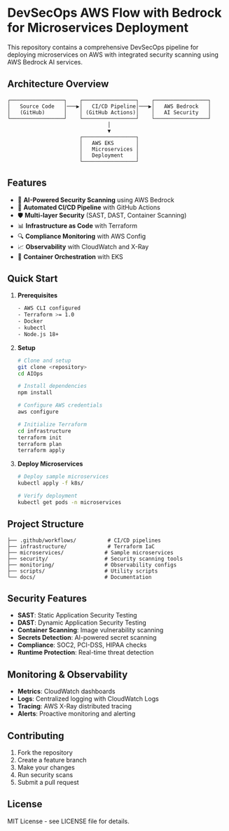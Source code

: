 # DevSecOps AWS Flow with Bedrock for Microservices Deployment

This repository contains a comprehensive DevSecOps pipeline for deploying microservices on AWS with integrated security scanning using AWS Bedrock AI services.

## Architecture Overview

```
┌─────────────────┐    ┌─────────────────┐    ┌─────────────────┐
│   Source Code   │───▶│   CI/CD Pipeline│───▶│   AWS Bedrock   │
│   (GitHub)      │    │ (GitHub Actions)│    │   AI Security   │
└─────────────────┘    └─────────────────┘    └─────────────────┘
                                │
                                ▼
                       ┌─────────────────┐
                       │   AWS EKS       │
                       │   Microservices │
                       │   Deployment    │
                       └─────────────────┘
```

## Features

- 🤖 **AI-Powered Security Scanning** using AWS Bedrock
- 🚀 **Automated CI/CD Pipeline** with GitHub Actions
- 🛡️ **Multi-layer Security** (SAST, DAST, Container Scanning)
- 📊 **Infrastructure as Code** with Terraform
- 🔍 **Compliance Monitoring** with AWS Config
- 📈 **Observability** with CloudWatch and X-Ray
- 🐳 **Container Orchestration** with EKS

## Quick Start

1. **Prerequisites**
   ```bash
   - AWS CLI configured
   - Terraform >= 1.0
   - Docker
   - kubectl
   - Node.js 18+
   ```

2. **Setup**
   ```bash
   # Clone and setup
   git clone <repository>
   cd AIOps
   
   # Install dependencies
   npm install
   
   # Configure AWS credentials
   aws configure
   
   # Initialize Terraform
   cd infrastructure
   terraform init
   terraform plan
   terraform apply
   ```

3. **Deploy Microservices**
   ```bash
   # Deploy sample microservices
   kubectl apply -f k8s/
   
   # Verify deployment
   kubectl get pods -n microservices
   ```

## Project Structure

```
├── .github/workflows/          # CI/CD pipelines
├── infrastructure/             # Terraform IaC
├── microservices/             # Sample microservices
├── security/                  # Security scanning tools
├── monitoring/                # Observability configs
├── scripts/                   # Utility scripts
└── docs/                      # Documentation
```

## Security Features

- **SAST**: Static Application Security Testing
- **DAST**: Dynamic Application Security Testing
- **Container Scanning**: Image vulnerability scanning
- **Secrets Detection**: AI-powered secret scanning
- **Compliance**: SOC2, PCI-DSS, HIPAA checks
- **Runtime Protection**: Real-time threat detection

## Monitoring & Observability

- **Metrics**: CloudWatch dashboards
- **Logs**: Centralized logging with CloudWatch Logs
- **Tracing**: AWS X-Ray distributed tracing
- **Alerts**: Proactive monitoring and alerting

## Contributing

1. Fork the repository
2. Create a feature branch
3. Make your changes
4. Run security scans
5. Submit a pull request

## License

MIT License - see LICENSE file for details.
